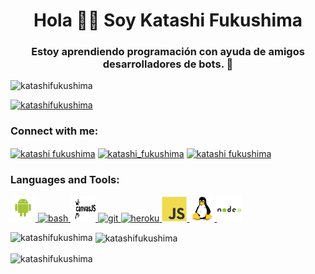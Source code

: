 <h1 align="center">Hola 👋🏻 Soy Katashi Fukushima</h1>
<h3 align="center">Estoy aprendiendo programación con ayuda de amigos desarrolladores de bots. 🤝</h3>

<p align="left"> <img src="https://komarev.com/ghpvc/?username=katashifukushima&label=Vistas%20al%20perfil&color=03fc2c&style=plastic" alt="katashifukushima" /> </p>

<p align="left"> <a href="https://github.com/ryo-ma/github-profile-trophy"><img src="https://github-profile-trophy.vercel.app/?username=katashifukushima" alt="katashifukushima" /></a> </p>

<h3 align="left">Connect with me:</h3>
<p align="left">
<a href="https://fb.com/katashi fukushima" target="blank"><img align="center" src="https://raw.githubusercontent.com/rahuldkjain/github-profile-readme-generator/master/src/images/icons/Social/facebook.svg" alt="katashi fukushima" height="30" width="40" /></a>
<a href="https://instagram.com/katashi_fukushima" target="blank"><img align="center" src="https://raw.githubusercontent.com/rahuldkjain/github-profile-readme-generator/master/src/images/icons/Social/instagram.svg" alt="katashi_fukushima" height="30" width="40" /></a>
<a href="https://www.youtube.com/c/katashi fukushima" target="blank"><img align="center" src="https://raw.githubusercontent.com/rahuldkjain/github-profile-readme-generator/master/src/images/icons/Social/youtube.svg" alt="katashi fukushima" height="30" width="40" /></a>
</p>

<h3 align="left">Languages and Tools:</h3>
<p align="left"> <a href="https://developer.android.com" target="_blank" rel="noreferrer"> <img src="https://raw.githubusercontent.com/devicons/devicon/master/icons/android/android-original-wordmark.svg" alt="android" width="40" height="40"/> </a> <a href="https://www.gnu.org/software/bash/" target="_blank" rel="noreferrer"> <img src="https://www.vectorlogo.zone/logos/gnu_bash/gnu_bash-icon.svg" alt="bash" width="40" height="40"/> </a> <a href="https://canvasjs.com" target="_blank" rel="noreferrer"> <img src="https://raw.githubusercontent.com/Hardik0307/Hardik0307/master/assets/canvasjs-charts.svg" alt="canvasjs" width="40" height="40"/> </a> <a href="https://git-scm.com/" target="_blank" rel="noreferrer"> <img src="https://www.vectorlogo.zone/logos/git-scm/git-scm-icon.svg" alt="git" width="40" height="40"/> </a> <a href="https://heroku.com" target="_blank" rel="noreferrer"> <img src="https://www.vectorlogo.zone/logos/heroku/heroku-icon.svg" alt="heroku" width="40" height="40"/> </a> <a href="https://developer.mozilla.org/en-US/docs/Web/JavaScript" target="_blank" rel="noreferrer"> <img src="https://raw.githubusercontent.com/devicons/devicon/master/icons/javascript/javascript-original.svg" alt="javascript" width="40" height="40"/> </a> <a href="https://www.linux.org/" target="_blank" rel="noreferrer"> <img src="https://raw.githubusercontent.com/devicons/devicon/master/icons/linux/linux-original.svg" alt="linux" width="40" height="40"/> </a> <a href="https://nodejs.org" target="_blank" rel="noreferrer"> <img src="https://raw.githubusercontent.com/devicons/devicon/master/icons/nodejs/nodejs-original-wordmark.svg" alt="nodejs" width="40" height="40"/> </a> </p>

<p><img align="left" src="https://github-readme-stats.vercel.app/api/top-langs?username=katashifukushima&show_icons=true&theme=highcontrast&title_color=bc00f0&text_color=74599b&hide_border=true&locale=es&layout=compact" alt="katashifukushima" /></p>

<p>&nbsp;<img align="center" src="https://github-readme-stats.vercel.app/api?username=katashifukushima&show_icons=true&theme=radical&title_color=ffea05&text_color=700da5&hide_border=true&locale=es" alt="katashifukushima" /></p>

<p><img align="center" src="https://github-readme-streak-stats.herokuapp.com/?user=katashifukushima&theme=highcontrast" alt="katashifukushima" /></p>
